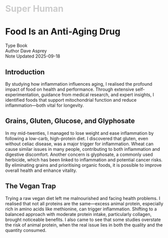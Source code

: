 <h1 style="color: #ccc">Super Human</h1>

# Food Is an Anti-Aging Drug

<div class="badge">
    <span class="key">Type</span>
    <span class="value">Book</span>
</div>
<div class="badge">
    <span class="key">Author</span>
    <span class="value">Dave Asprey</span>
</div>
<div class="badge">
    <span class="key">Note Updated</span>
    <span class="value">2025-09-18</span>
</div>

## Introduction

By studying how inflammation influences aging, I realised the profound impact of food on health and performance. Through extensive self-experimentation, guidance from medical research, and expert insights, I identified foods that support mitochondrial function and reduce inflammation&mdash;both vital for longevity.

## Grains, Gluten, Glucose, and Glyphosate

In my mid-twenties, I managed to lose weight and ease inflammation by following a low-carb, high-protein diet. I discovered that gluten, even without celiac disease, was a major trigger for inflammation. Wheat can cause similar issues in many people, contributing to both inflammation and digestive discomfort. Another concern is glyphosate, a commonly used herbicide, which has been linked to inflammation and potential cancer risks. By eliminating grains and prioritising organic foods, it is possible to improve overall health and enhance vitality.

## The Vegan Trap

Trying a raw vegan diet left me malnourished and facing health problems. I realised that not all proteins are the same&mdash;excess animal protein, especially rich in amino acids like methionine, can trigger inflammation. Shifting to a balanced approach with moderate protein intake, particularly collagen, brought noticeable benefits. I also came to see that some studies overstate the risk of animal protein, when the real issue lies in both the quality and the quantity consumed.
